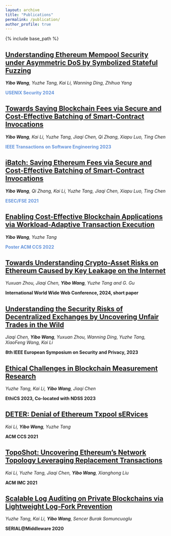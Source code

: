 ```yaml
---
layout: archive
title: "Publications"
permalink: /publication/
author_profile: true
---
```


{% include base_path %}


<u>Understanding Ethereum Mempool Security under Asymmetric DoS by Symbolized Stateful Fuzzing</u>
------

_**Yibo Wang**, Yuzhe Tang, Kai Li, Wanning Ding, Zhihua Yang_

**<span style="color: rgba(60, 120, 210, 0.8);">USENIX Security 2024</span>**

<u>Towards Saving Blockchain Fees via Secure and Cost-Effective Batching of Smart-Contract Invocations</u>
------

_**Yibo Wang**, Kai Li, Yuzhe Tang, Jiaqi Chen, Qi Zhang, Xiapu Luo, Ting Chen_

**<span style="color: rgba(60, 120, 210, 0.8);">IEEE Transactions on Software Engineering 2023</span>**

<u>iBatch: Saving Ethereum Fees via Secure and Cost-Effective Batching of Smart-Contract Invocations</u>
------

_**Yibo Wang**, Qi Zhang, Kai Li, Yuzhe Tang, Jiaqi Chen, Xiapu Luo, Ting Chen_

**<span style="color: rgba(60, 120, 210, 0.8);">ESEC/FSE 2021</span>**

<u>Enabling Cost-Effective Blockchain Applications via Workload-Adaptive Transaction Execution</u>
------

_**Yibo Wang**, Yuzhe Tang_

**<span style="color: rgba(60, 120, 210, 0.8);">Poster ACM CCS 2022</span>**

<u>Towards Understanding Crypto-Asset Risks on Ethereum Caused by Key Leakage on the Internet</u>
------

_Yuxuan Zhou, Jiaqi Chen, **Yibo Wang**, Yuzhe Tang and G. Gu_

**International World Wide Web Conference, 2024, short paper**

<u>Understanding the Security Risks of Decentralized Exchanges by Uncovering Unfair Trades in the Wild</u>
------

_Jiaqi Chen, **Yibo Wang**, Yuxuan Zhou, Wanning Ding, Yuzhe Tang, XiaoFeng Wang, Kai Li_

**8th IEEE European Symposium on Security and Privacy, 2023**

<u>Ethical Challenges in Blockchain Measurement Research</u>
------

_Yuzhe Tang, Kai Li, **Yibo Wang**, Jiaqi Chen_

**EthiCS 2023, Co-located with NDSS 2023**

<u>DETER: Denial of Ethereum Txpool sERvices</u>
------

_Kai Li, **Yibo Wang**, Yuzhe Tang_

**ACM CCS 2021**

<u>TopoShot: Uncovering Ethereum’s Network Topology Leveraging Replacement Transactions</u>
------

_Kai Li, Yuzhe Tang, Jiaqi Chen, **Yibo Wang**, Xianghong Liu_

**ACM IMC 2021**

<u>Scalable Log Auditing on Private Blockchains via Lightweight Log-Fork Prevention</u>
------

_Yuzhe Tang, Kai Li, **Yibo Wang**, Sencer Burak Somuncuoglu_

**SERIAL@Middleware 2020**
